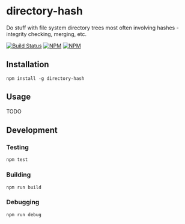 # directory-hash

Do stuff with file system directory trees most often involving hashes - integrity checking, merging, etc.

[![Build Status](https://travis-ci.org/jakutis/directory-hash-js.svg?branch=master)](https://travis-ci.org/jakutis/directory-hash-js)
[![NPM](https://nodei.co/npm/directory-hash.png?downloads=true&downloadRank=true&stars=true)](https://nodei.co/npm/directory-hash/)
[![NPM](https://nodei.co/npm-dl/directory-hash.png)](https://nodei.co/npm/directory-hash/)

## Installation

    npm install -g directory-hash

## Usage

TODO

## Development 

### Testing

    npm test

### Building

    npm run build

### Debugging

    npm run debug
